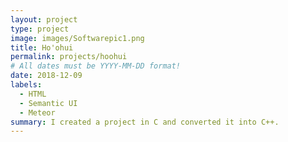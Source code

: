 ```yaml
---
layout: project
type: project
image: images/Softwarepic1.png
title: Ho'ohui
permalink: projects/hoohui
# All dates must be YYYY-MM-DD format!
date: 2018-12-09
labels:
  - HTML
  - Semantic UI
  - Meteor
summary: I created a project in C and converted it into C++.
---
```

